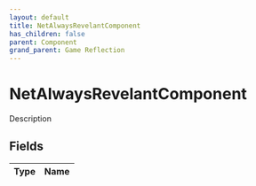 ```yaml
---
layout: default
title: NetAlwaysRevelantComponent
has_children: false
parent: Component
grand_parent: Game Reflection
---
```

# NetAlwaysRevelantComponent
Description 

## Fields
| Type | Name |
|:-------------|:--------------|
